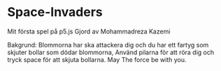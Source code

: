 # Space-Invaders
Mit första spel på p5.js
Gjord av Mohammadreza Kazemi

Bakgrund:
Blommorna har ska attackera dig och du har ett fartyg som skjuter bollar som dödar blommorna, Använd pilarna för att röra dig och tryck space för att skjuta bollarna. May The force be with you.
